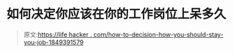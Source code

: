 # 如何决定你应该在你的工作岗位上呆多久

> 原文:[https://life hacker . com/how-to-decision-how-you-should-stay-you-job-1849391579](https://lifehacker.com/how-to-decide-how-long-you-should-stay-at-your-job-1849391579)